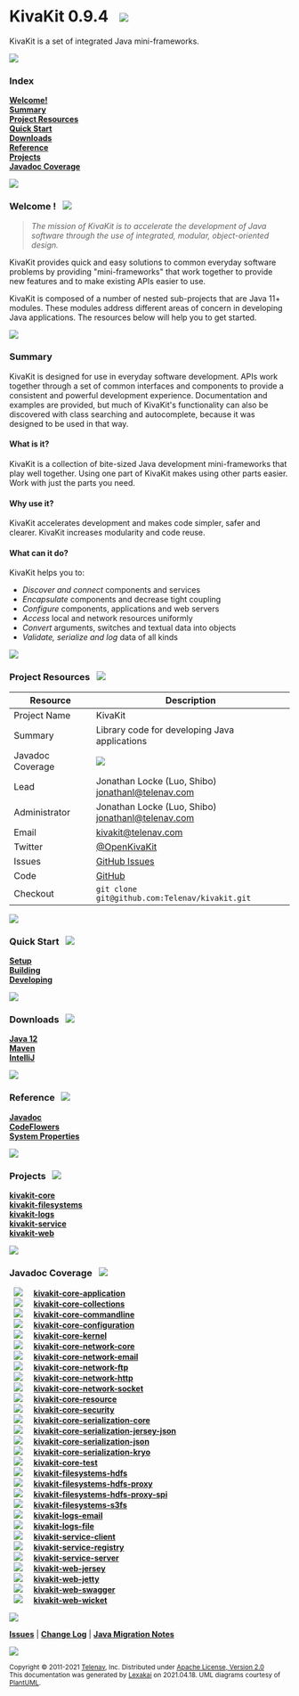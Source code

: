 # KivaKit 0.9.4 &nbsp;&nbsp;![](https://www.kivakit.org/images/kivakit-64.png)

KivaKit is a set of integrated Java mini-frameworks.

![](https://www.kivakit.org/images/horizontal-line.png)

[//]: # (start-user-text)

### Index <a name = "index"></a>

[**Welcome!**](#welcome)  
[**Summary**](#summary)  
[**Project Resources**](#project-resources)  
[**Quick Start**](#quick-start)  
[**Downloads**](#downloads)  
[**Reference**](#reference)  
[**Projects**](#projects)  
[**Javadoc Coverage**](#javadoc-coverage)  

![](https://www.kivakit.org/images/short-horizontal-line.png)


### Welcome <a name = "welcome"></a>! <a name = "welcome"></a> &nbsp; ![](https://www.kivakit.org/images/stars-48.png)

> *The mission of KivaKit is to accelerate the development of Java software through the use of integrated, modular, object-oriented design.*

KivaKit provides quick and easy solutions to common everyday software problems by providing 
"mini-frameworks" that work together to provide new features and to make existing APIs easier to use.

KivaKit is composed of a number of nested sub-projects that are Java 11+ modules. These modules 
address different areas of concern in developing Java applications. The resources below will help 
you to get started.

![](https://www.kivakit.org/images/horizontal-line.png)

### Summary <a name = "summary"></a>

KivaKit is designed for use in everyday software development. APIs work together through a set of 
common interfaces and components to provide a consistent and powerful development experience.
Documentation and examples are provided, but much of KivaKit's functionality can also be discovered 
with class searching and autocomplete, because it was designed to be used in that way.

#### What is it?

KivaKit is a collection of bite-sized Java development mini-frameworks that play well together. 
Using one part of KivaKit makes using other parts easier. Work with just the parts you need.

#### Why use it?

KivaKit accelerates development and makes code simpler, safer and clearer. 
KivaKit increases modularity and code reuse.

#### What can it do?

KivaKit helps you to:

- *Discover and connect* components and services
- *Encapsulate* components and decrease tight coupling
- *Configure* components, applications and web servers
- *Access* local and network resources uniformly
- *Convert* arguments, switches and textual data into objects
- *Validate, serialize and log* data of all kinds

![](https://www.kivakit.org/images/short-horizontal-line.png)

### Project Resources <a name = "project-resources"></a> &nbsp; ![](https://www.kivakit.org/images/water-32.png)

| Resource     |     Description                   |
|--------------|-----------------------------------|
| Project Name | KivaKit |
| Summary | Library code for developing Java applications |
| Javadoc Coverage |  <!-- ${project-javadoc-average-coverage-meter} -->  ![](https://www.kivakit.org/images/meter-90-12.png) <!-- end --> |
| Lead | Jonathan Locke (Luo, Shibo) <br/> [jonathanl@telenav.com](mailto:jonathanl@telenav.com) |
| Administrator | Jonathan Locke (Luo, Shibo) <br/> [jonathanl@telenav.com](mailto:jonathanl@telenav.com) |
| Email | [kivakit@telenav.com](mailto:kivakit@telenav.com) |
| Twitter | [@OpenKivaKit](https://twitter.com/openkivakit) |
| Issues | [GitHub Issues](https://github.com/Telenav/kivakit/issues) |
| Code | [GitHub](https://github.com/Telenav/kivakit) |
| Checkout | `git clone git@github.com:Telenav/kivakit.git` |

![](https://www.kivakit.org/images/short-horizontal-line.png)

### Quick Start <a name = "quick-start"></a>&nbsp; ![](https://www.kivakit.org/images/rocket-40.png)

[**Setup**](documentation/overview/setup.md)  
[**Building**](documentation/overview/building.md)  
[**Developing**](documentation/developing/index.md)

![](https://www.kivakit.org/images/short-horizontal-line.png)

### Downloads <a name = "downloads"></a>&nbsp; ![](https://www.kivakit.org/images/down-arrow-32.png)

[**Java 12**](https://www.oracle.com/java/technologies/javase/jdk12-archive-downloads.html)  
[**Maven**](https://maven.apache.org/download.cgi)  
[**IntelliJ**](https://www.jetbrains.com/idea/download/)

![](https://www.kivakit.org/images/short-horizontal-line.png)

### Reference <a name = "reference"></a>&nbsp; ![](https://www.kivakit.org/images/books-40.png)

[**Javadoc**](https://www.kivakit.org/javadoc)  
[**CodeFlowers**](https://www.kivakit.org/codeflowers/site/index.html)  
[**System Properties**](documentation/developing/system-properties.md)

![](https://www.kivakit.org/images/short-horizontal-line.png)

[//]: # (end-user-text)

### Projects <a name = "projects"></a> &nbsp; ![](https://www.kivakit.org/images/gears-40.png)

[**kivakit-core**](/README.md)  
[**kivakit-filesystems**](/README.md)  
[**kivakit-logs**](/README.md)  
[**kivakit-service**](/README.md)  
[**kivakit-web**](/README.md)  

![](https://www.kivakit.org/images/short-horizontal-line.png)

### Javadoc Coverage <a name = "javadoc-coverage"></a> &nbsp; ![](https://www.kivakit.org/images/bargraph-32.png)

&nbsp;  ![](https://www.kivakit.org/images/meter-100-12.png) &nbsp; &nbsp; [**kivakit-core-application**](application/README.md)  
&nbsp;  ![](https://www.kivakit.org/images/meter-70-12.png) &nbsp; &nbsp; [**kivakit-core-collections**](collections/README.md)  
&nbsp;  ![](https://www.kivakit.org/images/meter-90-12.png) &nbsp; &nbsp; [**kivakit-core-commandline**](commandline/README.md)  
&nbsp;  ![](https://www.kivakit.org/images/meter-90-12.png) &nbsp; &nbsp; [**kivakit-core-configuration**](configuration/README.md)  
&nbsp;  ![](https://www.kivakit.org/images/meter-70-12.png) &nbsp; &nbsp; [**kivakit-core-kernel**](kernel/README.md)  
&nbsp;  ![](https://www.kivakit.org/images/meter-90-12.png) &nbsp; &nbsp; [**kivakit-core-network-core**](network/core/README.md)  
&nbsp;  ![](https://www.kivakit.org/images/meter-90-12.png) &nbsp; &nbsp; [**kivakit-core-network-email**](network/email/README.md)  
&nbsp;  ![](https://www.kivakit.org/images/meter-90-12.png) &nbsp; &nbsp; [**kivakit-core-network-ftp**](network/ftp/README.md)  
&nbsp;  ![](https://www.kivakit.org/images/meter-90-12.png) &nbsp; &nbsp; [**kivakit-core-network-http**](network/http/README.md)  
&nbsp;  ![](https://www.kivakit.org/images/meter-80-12.png) &nbsp; &nbsp; [**kivakit-core-network-socket**](network/socket/README.md)  
&nbsp;  ![](https://www.kivakit.org/images/meter-90-12.png) &nbsp; &nbsp; [**kivakit-core-resource**](resource/README.md)  
&nbsp;  ![](https://www.kivakit.org/images/meter-80-12.png) &nbsp; &nbsp; [**kivakit-core-security**](security/README.md)  
&nbsp;  ![](https://www.kivakit.org/images/meter-100-12.png) &nbsp; &nbsp; [**kivakit-core-serialization-core**](serialization/core/README.md)  
&nbsp;  ![](https://www.kivakit.org/images/meter-80-12.png) &nbsp; &nbsp; [**kivakit-core-serialization-jersey-json**](serialization/jersey-json/README.md)  
&nbsp;  ![](https://www.kivakit.org/images/meter-100-12.png) &nbsp; &nbsp; [**kivakit-core-serialization-json**](serialization/json/README.md)  
&nbsp;  ![](https://www.kivakit.org/images/meter-90-12.png) &nbsp; &nbsp; [**kivakit-core-serialization-kryo**](serialization/kryo/README.md)  
&nbsp;  ![](https://www.kivakit.org/images/meter-90-12.png) &nbsp; &nbsp; [**kivakit-core-test**](test/README.md)  
&nbsp;  ![](https://www.kivakit.org/images/meter-90-12.png) &nbsp; &nbsp; [**kivakit-filesystems-hdfs**](hdfs/README.md)  
&nbsp;  ![](https://www.kivakit.org/images/meter-70-12.png) &nbsp; &nbsp; [**kivakit-filesystems-hdfs-proxy**](hdfs-proxy/README.md)  
&nbsp;  ![](https://www.kivakit.org/images/meter-100-12.png) &nbsp; &nbsp; [**kivakit-filesystems-hdfs-proxy-spi**](hdfs-proxy-spi/README.md)  
&nbsp;  ![](https://www.kivakit.org/images/meter-80-12.png) &nbsp; &nbsp; [**kivakit-filesystems-s3fs**](s3fs/README.md)  
&nbsp;  ![](https://www.kivakit.org/images/meter-80-12.png) &nbsp; &nbsp; [**kivakit-logs-email**](email/README.md)  
&nbsp;  ![](https://www.kivakit.org/images/meter-80-12.png) &nbsp; &nbsp; [**kivakit-logs-file**](file/README.md)  
&nbsp;  ![](https://www.kivakit.org/images/meter-100-12.png) &nbsp; &nbsp; [**kivakit-service-client**](client/README.md)  
&nbsp;  ![](https://www.kivakit.org/images/meter-100-12.png) &nbsp; &nbsp; [**kivakit-service-registry**](registry/README.md)  
&nbsp;  ![](https://www.kivakit.org/images/meter-100-12.png) &nbsp; &nbsp; [**kivakit-service-server**](server/README.md)  
&nbsp;  ![](https://www.kivakit.org/images/meter-80-12.png) &nbsp; &nbsp; [**kivakit-web-jersey**](jersey/README.md)  
&nbsp;  ![](https://www.kivakit.org/images/meter-80-12.png) &nbsp; &nbsp; [**kivakit-web-jetty**](jetty/README.md)  
&nbsp;  ![](https://www.kivakit.org/images/meter-70-12.png) &nbsp; &nbsp; [**kivakit-web-swagger**](swagger/README.md)  
&nbsp;  ![](https://www.kivakit.org/images/meter-90-12.png) &nbsp; &nbsp; [**kivakit-web-wicket**](wicket/README.md)

[//]: # (start-user-text)

![](https://www.kivakit.org/images/horizontal-line.png)

[**Issues**](https://github.com/Telenav/kivakit/issues) |
[**Change Log**](change-log.md) |
[**Java Migration Notes**](documentation/overview/java-migration-notes.md)

[//]: # (end-user-text)

![](https://www.kivakit.org/images/horizontal-line.png)

<sub>Copyright &#169; 2011-2021 [Telenav](http://telenav.com), Inc. Distributed under [Apache License, Version 2.0](LICENSE)</sub>  
<sub>This documentation was generated by [Lexakai](https://github.com/Telenav/lexakai) on 2021.04.18. UML diagrams courtesy
of [PlantUML](http://plantuml.com).</sub>
